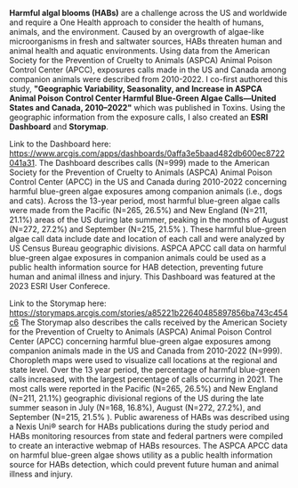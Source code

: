 **Harmful algal blooms (HABs)** are a challenge across the US and worldwide and require a One Health approach to consider the health of humans, animals, and the environment. Caused by an overgrowth of algae-like microorganisms in fresh and saltwater sources, HABs threaten human and animal health and aquatic environments. Using data from the American Society for the Prevention of Cruelty to Animals (ASPCA) Animal Poison Control Center (APCC), exposures calls made in the US and Canada among companion animals were described from 2010-2022. I co-first authored this study, **"Geographic Variability, Seasonality, and Increase in ASPCA Animal Poison Control Center Harmful Blue-Green Algae Calls—United States and Canada, 2010–2022"** which was published in Toxins. Using the geographic information from the exposure calls, I also created an **ESRI Dashboard** and **Storymap**. 

Link to the Dashboard here: https://www.arcgis.com/apps/dashboards/0affa3e5baad482db600ec8722041a31. 
The Dashboard describes calls (N=999) made to the American Society for the Prevention of Cruelty to Animals (ASPCA) Animal Poison Control Center (APCC) in the US and Canada during 2010-2022 concerning harmful blue-green algae exposures among companion animals (i.e., dogs and cats). Across the 13-year period, most harmful blue-green algae calls were made from the Pacific (N=265, 26.5%) and New England (N=211, 21.1%) areas of the US during late summer, peaking in the months of August (N=272, 27.2%) and September (N=215, 21.5% ). These harmful blue-green algae call data include date and location of each call and were analyzed by US Census Bureau geographic divisions. ASPCA APCC call data on harmful blue-green algae exposures in companion animals could be used as a public health information source for HAB detection, preventing future human and animal illness and injury. This Dashboard was featured at the 2023 ESRI User Conferece. 


 Link to the Storymap here: https://storymaps.arcgis.com/stories/a85221b22640485897856ba743c454c6
 The Storymap also describes the calls received by the American Society for the Prevention of Cruelty to Animals (ASPCA) Animal Poison Control Center (APCC) concerning harmful blue-green algae exposures among companion animals made in the US and Canada from 2010-2022 (N=999). Choropleth maps were used to visualize call locations at the regional and state level. Over the 13 year period, the percentage of harmful blue-green calls increased, with the largest percentage of calls occurring in 2021. The most calls were reported in the Pacific (N=265, 26.5%) and New England (N=211, 21.1%) geographic divisional regions of the US during the late summer season in July (N=168, 16.8%), August (N=272, 27.2%), and September (N=215, 21.5% ). Public awareness of HABs was described using a Nexis Uni® search for HABs publications during the study period and HABs monitoring resources from state and federal partners were compiled to create an interactive webmap of HABs resources. The ASPCA APCC data on harmful blue-green algae shows utility as a public health information source for HABs detection, which could prevent future human and animal illness and injury. 

